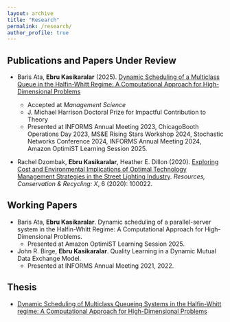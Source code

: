```yaml
---
layout: archive
title: "Research"
permalink: /research/
author_profile: true
---
```



## Publications and Papers Under Review
* Baris Ata, **Ebru Kasikaralar** (2025). [Dynamic Scheduling of a Multiclass Queue in the Halfin-Whitt Regime: A Computational Approach for High-Dimensional Problems](https://arxiv.org/abs/2311.18128v2)
  * Accepted at _Management Science_
  * J. Michael Harrison Doctoral Prize for Impactful Contribution to Theory
  * Presented at INFORMS Annual Meeting 2023, ChicagoBooth Operations Day 2023, MS&E Rising Stars Workshop 2024, Stochastic Networks Conference 2024, INFORMS Annual Meeting 2024, Amazon OptimiST Learning Session 2025.

  
* Rachel Dzombak, **Ebru Kasikaralar**, Heather E. Dillon (2020). [Exploring Cost and Environmental Implications of Optimal Technology Management Strategies in the Street Lighting Industry](https://www.sciencedirect.com/science/article/pii/S2590289X19300192). _Resources, Conservation & Recycling: X_, 6 (2020): 100022.


## Working Papers
* Baris Ata, **Ebru Kasikaralar**. Dynamic scheduling of a parallel-server system in the Halfin-Whitt Regime: A Computational Approach for High-Dimensional Problems.
  * Presented at Amazon OptimiST Learning Session 2025.
* John R. Birge, **Ebru Kasikaralar**. Quality Learning in a Dynamic Mutual Data Exchange Model.
  * Presented at INFORMS Annual Meeting 2021, 2022.
 
 
## Thesis
* [Dynamic Scheduling of Multiclass Queueing Systems in the Halfin-Whitt regime: A Computational Approach for High-Dimensional Problems](https://knowledge.uchicago.edu/record/15757?v=pdf)
 
